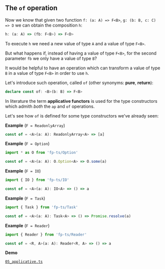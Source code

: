 ## The `of` operation

Now we know that given two function `f: (a: A) => F<B>`, `g: (b: B, c: C) => D` we can obtain the composition `h`:

```typescript
h: (a: A) => (fb: F<B>) => F<D>
```

To execute `h` we need a new value of type `A` and a value of type `F<B>`.

But what happens if, instead of having a value of type `F<B>`, for the second parameter `fb` we only have a value of type `B`?

It would be helpful to have an operation which can transform a value of type `B` in a value of type `F<B>` in order to use `h`.

Let's introduce such operation, called `of` (other synonyms: **pure**, **return**):

```typescript
declare const of: <B>(b: B) => F<B>
```

In literature the term **applicative functors** is used for the type constructors which admith _both_ the `ap` and `of` operations.

Let's see how `of` is defined for some type constructors we've already seen:

**Example** (`F = ReadonlyArray`)

```typescript
const of = <A>(a: A): ReadonlyArray<A> => [a]
```

**Example** (`F = Option`)

```typescript
import * as O from 'fp-ts/Option'

const of = <A>(a: A): O.Option<A> => O.some(a)
```

**Example** (`F = IO`)

```typescript
import { IO } from 'fp-ts/IO'

const of = <A>(a: A): IO<A> => () => a
```

**Example** (`F = Task`)

```typescript
import { Task } from 'fp-ts/Task'

const of = <A>(a: A): Task<A> => () => Promise.resolve(a)
```

**Example** (`F = Reader`)

```typescript
import { Reader } from 'fp-ts/Reader'

const of = <R, A>(a: A): Reader<R, A> => () => a
```

**Demo**

[`05_applicative.ts`](/src/05_applicative.ts)
